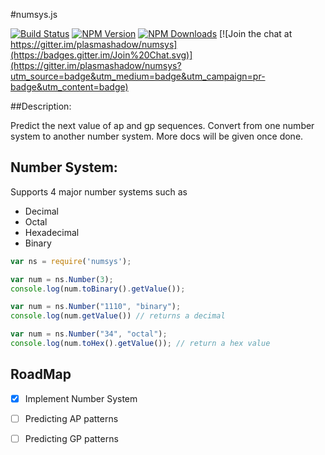 #numsys.js

[![Build Status](https://travis-ci.org/plasmashadow/numsys.svg)](https://travis-ci.org/plasmashadow/numsys)
[![NPM Version](http://img.shields.io/npm/v/numsys.svg?style=flat)](https://www.npmjs.org/package/numsys)
[![NPM Downloads](https://img.shields.io/npm/dm/numsys.svg?style=flat)](https://www.npmjs.org/package/numsys)
[![Join the chat at https://gitter.im/plasmashadow/numsys](https://badges.gitter.im/Join%20Chat.svg)](https://gitter.im/plasmashadow/numsys?utm_source=badge&utm_medium=badge&utm_campaign=pr-badge&utm_content=badge)

##Description:
   
   Predict the next value of ap and gp sequences. Convert from one number system to another number system.
   More docs will be given once done.
   
## Number System:
   
   Supports 4 major number systems such as
   - Decimal
   - Octal
   - Hexadecimal
   - Binary
   
   ```javascript
   var ns = require('numsys');
   
   var num = ns.Number(3);
   console.log(num.toBinary().getValue());
   
   var num = ns.Number("1110", "binary");
   console.log(num.getValue()) // returns a decimal
   
   var num = ns.Number("34", "octal");
   console.log(num.toHex().getValue()); // return a hex value
   
   ```

## RoadMap

- [x] Implement Number System
- [ ]  Predicting AP patterns
- [ ]  Predicting GP patterns
   